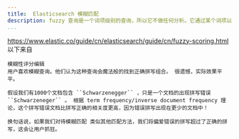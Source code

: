 ```yaml
---
title:  Elasticsearch 模糊匹配
description: fuzzy 查询是一个词项级别的查询，所以它不做任何分析。它通过某个词项以及指定的 fuzziness 查找到词典中所有的词项。 fuzziness 默认设置为 AUTO 。
...
```



https://www.elastic.co/guide/cn/elasticsearch/guide/cn/fuzzy-scoring.html
以下来自
```
模糊性评分编辑
用户喜欢模糊查询。他们认为这种查询会魔法般的找到正确拼写组合。 很遗憾，实际效果平平。

假设我们有1000个文档包含 ``Schwarzenegger`` ，只是一个文档的出现拼写错误 ``Schwarzeneger`` 。 根据 term frequency/inverse document frequency 理论，这个拼写错误文档比拼写正确的相关度更高，因为错误拼写出现在更少的文档中！

换句话说，如果我们对待模糊匹配 类似其他匹配方法，我们将偏爱错误的拼写超过了正确的拼写，这会让用户抓狂。
```